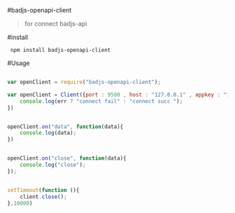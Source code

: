 #badjs-openapi-client

> for connect badjs-api

#install
```
 npm install badjs-openapi-client
 ```

#Usage
``` javascript

var openClient = require("badjs-openapi-client");

var openClient = Client({port : 9500 , host : "127.0.0.1" , appkey : "1f3d368d87a767d9134d99cee392b062"} , function (err){
    console.log(err ? "connect fail" : "connect succ ");
})


openClient.on("data", function(data){
    console.log(data);
})


openClient.on("close", function(data){
    console.log("close");
});


setTimeout(function (){
    client.close();
},10000)

```





